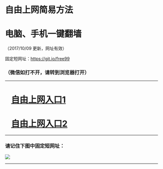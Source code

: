 ﻿# 自由上网简易方法

# 电脑、手机一键翻墙

（2017/10/09 更新，网址有效）

固定短网址：https://git.io/free99

### （微信如打不开，请转到浏览器打开）


***





# &nbsp;&nbsp; <a href="http://ft383715449.fwq-tz-1001.info/fwqtz01.html?t=10090012918 " target="_blank">自由上网入口1</a>
# &nbsp;&nbsp; <a href="http://ft64818998.fwq-tz-1002.info/fwqtz02.html?t=100900123302 " target="_blank">自由上网入口2</a>
***

### 请记住下图中固定短网址：

<img src="https://s3-us-west-2.amazonaws.com/fwq-1001/yjfq-20170905okok.png" /> 


***

